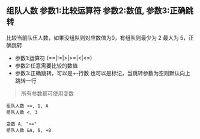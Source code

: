 ## 组队人数 参数1:比较运算符 参数2:数值, 参数3:正确跳转
比较当前队伍人数，如果没组队则对应数值为0，有组队则最少为 2 最大为 5，正确跳转


- 参数1:运算符 (==|!=|>|>=|<|<=)
- 参数2:任意需要比较的数值
- 参数3:正确跳转，可以是+-行数 也可以是标记，当跳转参数为空则默认向上跳转一行



> 所有参数都可使用变数

```
组队人数 >=, 1, A
组队人数 <, 3

变数 A, ">="
组队人数 &A, 6, +8


```